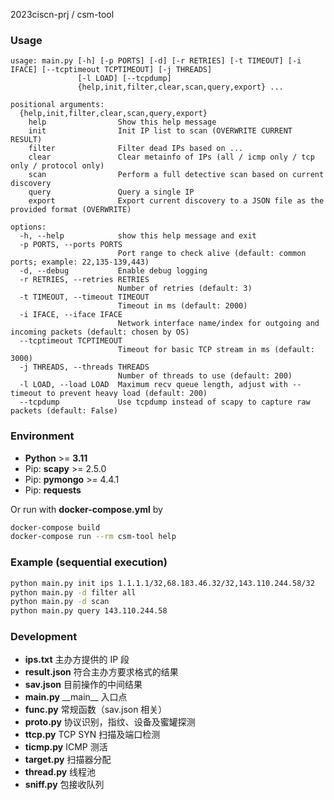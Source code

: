 2023ciscn-prj / csm-tool

### Usage

```
usage: main.py [-h] [-p PORTS] [-d] [-r RETRIES] [-t TIMEOUT] [-i IFACE] [--tcptimeout TCPTIMEOUT] [-j THREADS]
               [-l LOAD] [--tcpdump]
               {help,init,filter,clear,scan,query,export} ...

positional arguments:
  {help,init,filter,clear,scan,query,export}
    help                Show this help message
    init                Init IP list to scan (OVERWRITE CURRENT RESULT)
    filter              Filter dead IPs based on ...
    clear               Clear metainfo of IPs (all / icmp only / tcp only / protocol only)
    scan                Perform a full detective scan based on current discovery
    query               Query a single IP
    export              Export current discovery to a JSON file as the provided format (OVERWRITE)

options:
  -h, --help            show this help message and exit
  -p PORTS, --ports PORTS
                        Port range to check alive (default: common ports; example: 22,135-139,443)
  -d, --debug           Enable debug logging
  -r RETRIES, --retries RETRIES
                        Number of retries (default: 3)
  -t TIMEOUT, --timeout TIMEOUT
                        Timeout in ms (default: 2000)
  -i IFACE, --iface IFACE
                        Network interface name/index for outgoing and incoming packets (default: chosen by OS)
  --tcptimeout TCPTIMEOUT
                        Timeout for basic TCP stream in ms (default: 3000)
  -j THREADS, --threads THREADS
                        Number of threads to use (default: 200)
  -l LOAD, --load LOAD  Maximum recv queue length, adjust with --timeout to prevent heavy load (default: 200)
  --tcpdump             Use tcpdump instead of scapy to capture raw packets (default: False)
```

### Environment

- **Python** >=  **3.11**
- Pip: **scapy** >= 2.5.0
- Pip: **pymongo** >= 4.4.1
- Pip: **requests**

Or run with **docker-compose.yml** by

```bash
docker-compose build
docker-compose run --rm csm-tool help
```

### Example (sequential execution)

```bash
python main.py init ips 1.1.1.1/32,68.183.46.32/32,143.110.244.58/32
python main.py -d filter all
python main.py -d scan
python main.py query 143.110.244.58
```

### Development

- **ips.txt**        主办方提供的 IP 段
- **result.json**    符合主办方要求格式的结果
- **sav.json**        目前操作的中间结果
- **main.py**        \_\_main\_\_ 入口点
- **func.py**        常规函数（sav.json 相关）
- **proto.py**        协议识别，指纹、设备及蜜罐探测
- **ttcp.py**        TCP SYN 扫描及端口检测
- **ticmp.py**        ICMP 测活
- **target.py**        扫描器分配
- **thread.py**        线程池
- **sniff.py**        包接收队列